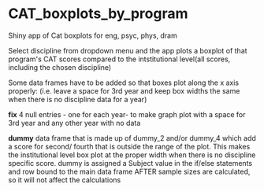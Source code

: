 # CAT_boxplots_by_program
Shiny app of Cat boxplots for eng, psyc, phys, dram

Select discipline from dropdown menu and the app plots a boxplot of that program's CAT scores compared to the intstitutional level(all scores, including the chosen discipline)


Some data frames have to be added so that boxes plot along the x axis properly: (i.e. leave a space for 3rd year and keep box widths the same when there is no discipline data for a year)

<b>fix</b>
4 null entries - one for each year- to make graph plot with a space for 3rd year and any other year with no data

<b>dummy</b>
data frame that is made up of dummy_2 and/or dummy_4 which add a score for second/ fourth that is outside the range of the plot. This makes the institutional level box plot at the proper width when there is no discipline specific score. dummy is assigned a Subject value in the if/else statements and row bound to the main data frame AFTER sample sizes are calculated, so it will not affect the calculations
